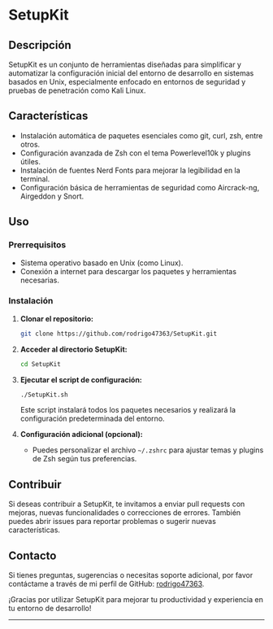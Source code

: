 # SetupKit

## Descripción
SetupKit es un conjunto de herramientas diseñadas para simplificar y automatizar la configuración inicial del entorno de desarrollo en sistemas basados en Unix, especialmente enfocado en entornos de seguridad y pruebas de penetración como Kali Linux.

## Características
- Instalación automática de paquetes esenciales como git, curl, zsh, entre otros.
- Configuración avanzada de Zsh con el tema Powerlevel10k y plugins útiles.
- Instalación de fuentes Nerd Fonts para mejorar la legibilidad en la terminal.
- Configuración básica de herramientas de seguridad como Aircrack-ng, Airgeddon y Snort.

## Uso

### Prerrequisitos
- Sistema operativo basado en Unix (como Linux).
- Conexión a internet para descargar los paquetes y herramientas necesarias.

### Instalación

1. **Clonar el repositorio:**

   ```bash
   git clone https://github.com/rodrigo47363/SetupKit.git
   ```

2. **Acceder al directorio SetupKit:**

   ```bash
   cd SetupKit
   ```

3. **Ejecutar el script de configuración:**

   ```bash
   ./SetupKit.sh
   ```

   Este script instalará todos los paquetes necesarios y realizará la configuración predeterminada del entorno.

4. **Configuración adicional (opcional):**
   - Puedes personalizar el archivo `~/.zshrc` para ajustar temas y plugins de Zsh según tus preferencias.

## Contribuir

Si deseas contribuir a SetupKit, te invitamos a enviar pull requests con mejoras, nuevas funcionalidades o correcciones de errores. También puedes abrir issues para reportar problemas o sugerir nuevas características.

## Contacto

Si tienes preguntas, sugerencias o necesitas soporte adicional, por favor contáctame a través de mi perfil de GitHub: [rodrigo47363](https://github.com/rodrigo47363).

¡Gracias por utilizar SetupKit para mejorar tu productividad y experiencia en tu entorno de desarrollo!

---
